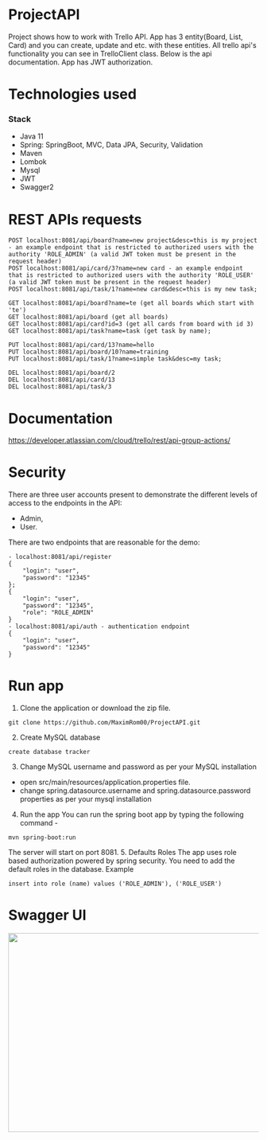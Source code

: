 # ProjectAPI
Project shows how to work with Trello API. App has 3 entity(Board, List, Card) and you can create, update and etc. with these entities. All trello api's functionality you can see in TrelloClient class. Below is the api documentation. App has JWT authorization.
# Technologies used
### Stack
- Java 11
- Spring: SpringBoot, MVC, Data JPA, Security, Validation
- Maven
- Lombok
- Mysql
- JWT
- Swagger2
# REST APIs requests
```
POST localhost:8081/api/board?name=new project&desc=this is my project - an example endpoint that is restricted to authorized users with the authority 'ROLE_ADMIN' (a valid JWT token must be present in the request header)
POST localhost:8081/api/card/3?name=new card - an example endpoint that is restricted to authorized users with the authority 'ROLE_USER' (a valid JWT token must be present in the request header)
POST localhost:8081/api/task/1?name=new card&desc=this is my new task;

GET localhost:8081/api/board?name=te (get all boards which start with 'te')
GET localhost:8081/api/board (get all boards)
GET localhost:8081/api/card?id=3 (get all cards from board with id 3)
GET localhost:8081/api/task?name=task (get task by name);

PUT localhost:8081/api/card/13?name=hello
PUT localhost:8081/api/board/10?name=training
PUT localhost:8081/api/task/1?name=simple task&desc=my task;

DEL localhost:8081/api/board/2
DEL localhost:8081/api/card/13
DEL localhost:8081/api/task/3
```
# Documentation
https://developer.atlassian.com/cloud/trello/rest/api-group-actions/
# Security
There are three user accounts present to demonstrate the different levels of access to the endpoints in the API:
- Admin,
- User.

There are two endpoints that are reasonable for the demo:
```
- localhost:8081/api/register
{
    "login": "user",
    "password": "12345"
};
{
    "login": "user",
    "password": "12345",
    "role": "ROLE_ADMIN"
}
- localhost:8081/api/auth - authentication endpoint
{
    "login": "user",
    "password": "12345"
}
```
# Run app
1. Clone the application or download the zip file.
```
git clone https://github.com/MaximRom00/ProjectAPI.git
```
2. Create MySQL database
```
create database tracker
```
3. Change MySQL username and password as per your MySQL installation
- open src/main/resources/application.properties file.
- change spring.datasource.username and spring.datasource.password properties as per your mysql installation
4. Run the app
You can run the spring boot app by typing the following command -
```
mvn spring-boot:run
```
The server will start on port 8081.
5. Defaults Roles
The app uses role based authorization powered by spring security. You need to add the default roles in the database. Example
```
insert into role (name) values ('ROLE_ADMIN'), ('ROLE_USER')
```
# Swagger UI
<p align="center">
<img  src="https://user-images.githubusercontent.com/95149324/167943443-18ed1e7e-fb47-46e8-ac96-f0f0703bc433.png" width="750" height="400"> 
                                                                                                                   </p> 
                                                                                                                   
                                                                                                                   
